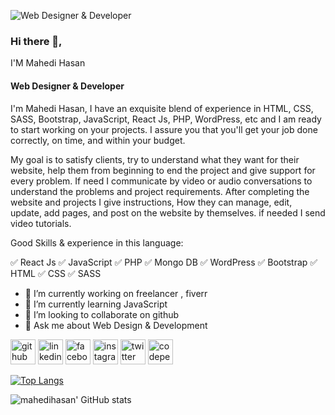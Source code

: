 ![Web Designer & Developer](https://scontent.fdac27-1.fna.fbcdn.net/v/t39.30808-6/240887997_163384819261027_4743591739225831020_n.jpg?_nc_cat=109&ccb=1-5&_nc_sid=e3f864&_nc_ohc=8ZSNojFrAgsAX_dySBj&_nc_ht=scontent.fdac27-1.fna&oh=b0d9c8f40ba31b45f9a6354350f35230&oe=612F3F43)

### Hi there 👋, 
I'M Mahedi Hasan
#### Web Designer & Developer


I'm Mahedi Hasan, I have an exquisite blend of experience in HTML, CSS, SASS, Bootstrap, JavaScript, React Js, PHP, WordPress, etc and I am ready to start working on your projects. I assure you that you'll get your job done correctly, on time, and within your budget.

My goal is to satisfy clients, try to understand what they want for their website, help them from beginning to end the project and give support for every problem. If need I communicate by video or audio conversations to understand the problems and project requirements. After completing the website and projects I give instructions, How they can manage, edit, update, add pages, and post on the website by themselves. if needed I send video tutorials.

Good Skills & experience in this language:

✅ React Js
✅ JavaScript
✅ PHP
✅ Mongo DB
✅ WordPress
✅ Bootstrap
✅ HTML
✅ CSS
✅ SASS

- 🔭 I’m currently working on freelancer , fiverr 
- 🌱 I’m currently learning JavaScript 
- 👯 I’m looking to collaborate on github 
- 💬 Ask me about Web Design & Development 


[<img src='https://cdn.jsdelivr.net/npm/simple-icons@3.0.1/icons/github.svg' alt='github' height='40'>](https://github.com/mdmahedihasan727)  [<img src='https://cdn.jsdelivr.net/npm/simple-icons@3.0.1/icons/linkedin.svg' alt='linkedin' height='40'>](https://www.linkedin.com/in/md-mahedi-hasan-3b891719a/)  [<img src='https://cdn.jsdelivr.net/npm/simple-icons@3.0.1/icons/facebook.svg' alt='facebook' height='40'>](https://www.facebook.com/mahedihasn727)  [<img src='https://cdn.jsdelivr.net/npm/simple-icons@3.0.1/icons/instagram.svg' alt='instagram' height='40'>](https://www.instagram.com/mdmahedihasan7/)  [<img src='https://cdn.jsdelivr.net/npm/simple-icons@3.0.1/icons/twitter.svg' alt='twitter' height='40'>](https://twitter.com/MdMahed72065680)  [<img src='https://cdn.jsdelivr.net/npm/simple-icons@3.0.1/icons/codepen.svg' alt='codepen' height='40'>](https://codepen.io/@mdmahedhihasan)  

[![Top Langs](https://github-readme-stats.vercel.app/api/top-langs/?username=anuraghazra&layout=compact)](https://github.com/anuraghazra/github-readme-stats)

![mahedihasan' GitHub stats](https://github-readme-stats.vercel.app/api?username=mdmahedihasan727&show_icons=true&theme=radical)


